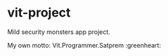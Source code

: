 # vit-project
Mild security monsters app project.

My own motto: Vit.Programmer.Satprem :greenheart:
